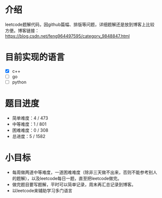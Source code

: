 # 介绍
leetcode题解代码，因github篇幅、排版等问题，详细题解还是放到博客上比较方便。博客链接：https://blog.csdn.net/feng964497595/category_9848847.html

# 目前实现的语言
- [x] c++
- [ ] go
- [ ] python

# 题目进度
* 简单难度：4 / 473
* 中等难度：1 / 801
* 困难难度：0 / 308
* 总进度：5 / 1582

# 小目标
* 每周做两道中等难度，一道困难难度（除非三天做不出来，否则不能参考别人的题解），以及leetcode每日一题，直至把leetcode做完。
* 做完题目要写题解，平时可以简单记录，周末再汇总记录到博客。
* 以leetcode来辅助学习多门语言
